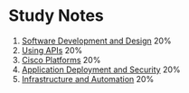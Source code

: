# Study Notes

1. [Software Development and Design](1_Software_Development_and_Design/README.md) 20%
2. [Using APIs](2_Using_APIs.md/README.md) 20%
3. [Cisco Platforms](3_Cisco_Platorms/README.md) 20%
4. [Application Deployment and Security](4_Appliation_Deployment_and_Security/README.md) 20%
5. [Infrastructure and Automation](5_Infrastructure_and_Automation/README.md) 20%

